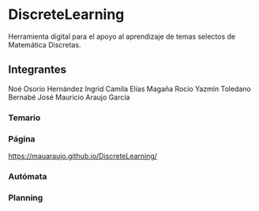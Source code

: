 # DiscreteLearning
Herramienta digital para el apoyo al aprendizaje de temas selectos de Matemática Discretas.

## Integrantes
Noé Osorio Hernández
Ingrid Camila Elías Magaña
Rocío Yazmín Toledano Bernabé
José Mauricio Araujo García

### Temario

###  Página
https://mauaraujo.github.io/DiscreteLearning/

### Autómata

### Planning
